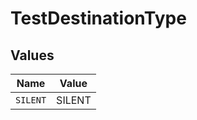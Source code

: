 # TestDestinationType


## Values

| Name     | Value    |
| -------- | -------- |
| `SILENT` | SILENT   |